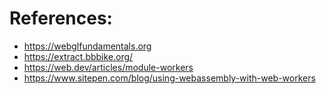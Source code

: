# References:
- https://webglfundamentals.org
- https://extract.bbbike.org/
- https://web.dev/articles/module-workers
- https://www.sitepen.com/blog/using-webassembly-with-web-workers